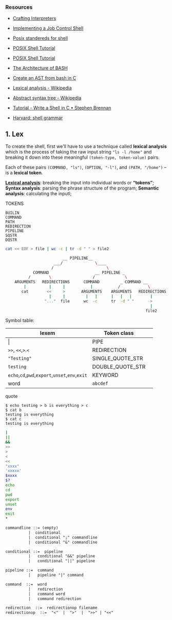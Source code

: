 
### Resources

- [Crafting Interpreters](https://craftinginterpreters.com/contents.html)
- [Implementing a Job Control Shell](https://www.gnu.org/software/libc/manual/html_mono/libc.html#Implementing-a-Shell)
- [Posix standereds for shell](https://pubs.opengroup.org/onlinepubs/9699919799/utilities/contents.html)
- [POSIX Shell Tutorial](https://www.grymoire.com/Unix/Sh.html#uh-24)
- [POSIX Shell Tutorial](https://www.grymoire.com/Unix/Sh.html#uh-24)
- [The Architecture of BASH](https://aosabook.org/en/v1/bash.html)
- [Create an AST from bash in C](https://stackoverflow.com/questions/52666511/create-an-ast-from-bash-in-c)
- [Lexical analysis - Wikipedia](https://en.wikipedia.org/wiki/Lexical_analysis)
- [Abstract syntax tree - Wikipedia](https://en.wikipedia.org/wiki/Abstract_syntax_tree)
- [Tutorial - Write a Shell in C • Stephen Brennan](https://brennan.io/2015/01/16/write-a-shell-in-c/)


- [Harvard: shell grammar](https://cs61.seas.harvard.edu/site/2021/Shell/#shell-grammar)


## 1. Lex

To create the shell, first we'll have to use a technique called __lexical analysis__ which  is the process of taking the raw input string `"ls -l /home"` and breaking it down into these meaningful `(token-type, token-value)` pairs.

Each of these pairs `(COMMAND, "ls")`, `(OPTION, "-l")`, and `(PATH, "/home")` – is a **lexical token**.

[__Lexical analysis__](https://www.youtube.com/watch?v=sJKFLcsysVs): breaking the input into individual words or __“tokens”__;
__Syntax analysis__: parsing the phrase structure of the program;
__Semantic analysis__: calculating the inputl;

TOKENS
```
BUILIN
COMMAND
PATH
REDIRECTION
PIPELINE
SQSTR
DQSTR
```

```bash
cat << EOF > file | wc -c | tr -d " " > file2
```

```bash
                         __ PIPELINE__
                     ___/              \____
                    /                       \
            COMMAND                    __ PIPELINE _
          /        \                  /             \
    ARGUMENTS   REDIRECTIONS      COMMAND         _ COMMAND __
        |          |     |           |           /            \
       cat        <<     >       ARGUMENTS    ARGUMENTS   REDIRECTIONS
                   |     |         |   |      |   |   |        |
                 "..."  file      wc  -c      tr  -d " "       >
                                                               |
                                                             file2
```


Symbol table:

| lexem                                           | Token class      |     |
| ----------------------------------------------- | ---------------- | --- |
| \|                                              | PIPE             |     |
| `>>`, `<<`,`>`.`<`                              | REDIRECTION      |     |
| `"Testing"`                                     | SINGLE_QUOTE_STR |     |
| `testing`                                       | DOUBLE_QUOTE_STR |     |
| `echo`,`cd`,`pwd`,`export`,`unset`,`env`,`exit` | KEYWORD          |     |
| word                                            | `abcdef`         |     |

quote 


```
$ echo testing > b is everything > c
$ cat b
testing is everything
$ cat c
testing is everything
```

```bash
|
||
&&
>> 
>
<
<<
"xxxx"
'xxxxx'
$xxxx
$?
echo
cd
pwd
export
unset
env
exit
*
```

```txt
commandline ::= (empty)
          |  conditional
          |  conditional ";" commandline
          |  conditional "&" commandline

conditional ::=  pipeline
          |   conditional "&&" pipeline
          |   conditional "||" pipeline

pipeline ::=  command
          |   pipeline "|" command

command  ::=  word
          |   redirection
          |   command word
          |   command redirection

redirection  ::=  redirectionop filename
redirectionop  ::=  "<"  |  ">"  |  ">>" | "<<"
```